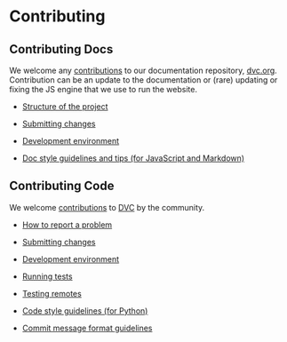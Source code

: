 # Contributing

## Contributing Docs

We welcome any [contributions](/doc/user-guide/contributing/docs) to our
documentation repository, [dvc.org](https://github.com/iterative/dvc.org).
Contribution can be an update to the documentation or (rare) updating or fixing
the JS engine that we use to run the website.

- [Structure of the project](/doc/user-guide/contributing/docs#structure-of-the-project)

- [Submitting changes](/doc/user-guide/contributing/docs#submitting-changes)

- [Development environment](/doc/user-guide/contributing/docs#development-environment)

- [Doc style guidelines and tips (for JavaScript and Markdown)](/doc/user-guide/contributing/docs#doc-style-guidelines-and-tips-for-java-script-and-markdown)

## Contributing Code

We welcome [contributions](/doc/user-guide/contributing/code) to
[DVC](https://github.com/iterative/dvc) by the community.

- [How to report a problem](/doc/user-guide/contributing/code#how-to-report-a-problem)

- [Submitting changes](/doc/user-guide/contributing/code#submitting-changes)

- [Development environment](/doc/user-guide/contributing/code#development-environment)

- [Running tests](/doc/user-guide/contributing/code#running-tests)

- [Testing remotes](/doc/user-guide/contributing/code#testing-remotes)

- [Code style guidelines (for Python)](/doc/user-guide/contributing/code#code-style-guidelines-for-python)

- [Commit message format guidelines](/doc/user-guide/contributing/code#commit-message-format-guidelines)
